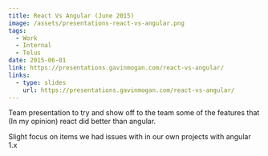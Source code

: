 ```yaml
---
title: React Vs Angular (June 2015)
image: /assets/presentations-react-vs-angular.png
tags:
  - Work
  - Internal
  - Telus
date: 2015-06-01
link: https://presentations.gavinmogan.com/react-vs-angular/
links:
  - type: slides
    url: https://presentations.gavinmogan.com/react-vs-angular/
---
```


Team presentation to try and show off to the team some of the features that (In my opinion) react did better than angular.

Slight focus on items we had issues with in our own projects with angular 1.x
